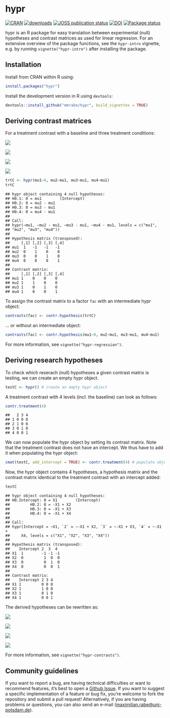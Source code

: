 # hypr

[![CRAN](https://www.r-pkg.org/badges/version/hypr)](https://cran.r-project.org/package=hypr)
[![downloads](https://cranlogs.r-pkg.org/badges/hypr)](https://cran.r-project.org/package=hypr)
[![JOSS publication
status](https://joss.theoj.org/papers/10.21105/joss.02134/status.svg)](https://joss.theoj.org/papers/10.21105/joss.02134)
[![DOI](https://zenodo.org/badge/208564895.svg)](https://zenodo.org/badge/latestdoi/208564895)
[![Package
status](https://github.com/mmrabe/hypr/actions/workflows/r.yml/badge.svg)](https://github.com/mmrabe/hypr/actions/workflows/r.yml)

hypr is an R package for easy translation between experimental (null)
hypotheses and contrast matrices as used for linear regression. For an
extensive overview of the package functions, see the `hypr-intro`
vignette, e.g. by running `vignette("hypr-intro")` after installing the
package.

## Installation

Install from CRAN within R using:

``` r
install.packages("hypr")
```

Install the development version in R using `devtools`:

``` r
devtools::install_github("mmrabe/hypr", build_vignettes = TRUE)
```

## Deriving contrast matrices

For a treatment contrast with a baseline and three treatment conditions:

![](https://render.githubusercontent.com/render/math?math=H_%7B0_1%7D:%20%5Cmu_1%20=%200)

![](https://render.githubusercontent.com/render/math?math=H_%7B0_2%7D:%20%5Cmu_2%20=%20%5Cmu_1)

![](https://render.githubusercontent.com/render/math?math=H_%7B0_3%7D:%20%5Cmu_3%20=%20%5Cmu_1)

![](https://render.githubusercontent.com/render/math?math=H_%7B0_4%7D:%20%5Cmu_4%20=%20%5Cmu_1)

``` r
trtC <- hypr(mu1~0, mu2~mu1, mu3~mu1, mu4~mu1)
trtC
```

    ## hypr object containing 4 null hypotheses:
    ## H0.1: 0 = mu1        (Intercept)
    ## H0.2: 0 = mu2 - mu1
    ## H0.3: 0 = mu3 - mu1
    ## H0.4: 0 = mu4 - mu1
    ## 
    ## Call:
    ## hypr(~mu1, ~mu2 - mu1, ~mu3 - mu1, ~mu4 - mu1, levels = c("mu1", 
    ## "mu2", "mu3", "mu4"))
    ## 
    ## Hypothesis matrix (transposed):
    ##     [,1] [,2] [,3] [,4]
    ## mu1  1   -1   -1   -1  
    ## mu2  0    1    0    0  
    ## mu3  0    0    1    0  
    ## mu4  0    0    0    1  
    ## 
    ## Contrast matrix:
    ##     [,1] [,2] [,3] [,4]
    ## mu1 1    0    0    0   
    ## mu2 1    1    0    0   
    ## mu3 1    0    1    0   
    ## mu4 1    0    0    1

To assign the contrast matrix to a factor `fac` with an intermediate
hypr object:

``` r
contrasts(fac) <- contr.hypothesis(trtC)
```

… or without an intermediate object:

``` r
contrasts(fac) <- contr.hypothesis(mu1~0, mu2~mu1, mu3~mu1, mu4~mu1) 
```

For more information, see `vignette("hypr-regression")`.

## Deriving research hypotheses

To check which reserach (null) hypotheses a given contrast matrix is
testing, we can create an empty hypr object.

``` r
testC <- hypr() # create an empty hypr object
```

A treatment contrast with 4 levels (incl. the baseline) can look as
follows:

``` r
contr.treatment(4)
```

    ##   2 3 4
    ## 1 0 0 0
    ## 2 1 0 0
    ## 3 0 1 0
    ## 4 0 0 1

We can now populate the hypr object by setting its contrast matrix. Note
that the treatment contrast does not have an intercept. We thus have to
add it when populating the hypr object:

``` r
cmat(testC, add_intercept = TRUE) <- contr.treatment(4) # populate object via contrast matrix
```

Now, the hypr object contains 4 hypotheses, a hypothesis matrix and the
contrast matrix identical to the treatment contrast with an intercept
added:

``` r
testC
```

    ## hypr object containing 4 null hypotheses:
    ## H0.Intercept: 0 = X1        (Intercept)
    ##         H0.2: 0 = -X1 + X2
    ##         H0.3: 0 = -X1 + X3
    ##         H0.4: 0 = -X1 + X4
    ## 
    ## Call:
    ## hypr(Intercept = ~X1, `2` = ~-X1 + X2, `3` = ~-X1 + X3, `4` = ~-X1 + 
    ##     X4, levels = c("X1", "X2", "X3", "X4"))
    ## 
    ## Hypothesis matrix (transposed):
    ##    Intercept 2  3  4 
    ## X1  1        -1 -1 -1
    ## X2  0         1  0  0
    ## X3  0         0  1  0
    ## X4  0         0  0  1
    ## 
    ## Contrast matrix:
    ##    Intercept 2 3 4
    ## X1 1         0 0 0
    ## X2 1         1 0 0
    ## X3 1         0 1 0
    ## X4 1         0 0 1

The derived hypotheses can be rewritten as:

![](https://render.githubusercontent.com/render/math?math=H_%7B0_1%7D:%20%5Cmu_1%20=%200)

![](https://render.githubusercontent.com/render/math?math=H_%7B0_2%7D:%20%5Cmu_2%20=%20%5Cmu_1)

![](https://render.githubusercontent.com/render/math?math=H_%7B0_3%7D:%20%5Cmu_3%20=%20%5Cmu_1)

![](https://render.githubusercontent.com/render/math?math=H_%7B0_4%7D:%20%5Cmu_4%20=%20%5Cmu_1)

For more information, see `vignette("hypr-contrasts")`.

## Community guidelines

If you want to report a bug, are having technical difficulties or want
to recommend features, it’s best to open a [Github
Issue](https://github.com/mmrabe/hypr/issues/new/choose). If you want to
suggest a specific implementation of a feature or bug fix, you’re
welcome to fork the repository and submit a pull request! Alternatively,
if you are having problems or questions, you can also send an e-mail
(<maximilian.rabe@uni-potsdam.de>).
